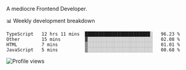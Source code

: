 A mediocre Frontend Developer.

📊 Weekly development breakdown
<!--START_SECTION:waka-->

```text
TypeScript   12 hrs 11 mins  ████████████████████████░   96.23 %
Other        15 mins         ▓░░░░░░░░░░░░░░░░░░░░░░░░   02.08 %
HTML         7 mins          ▒░░░░░░░░░░░░░░░░░░░░░░░░   01.01 %
JavaScript   5 mins          ▒░░░░░░░░░░░░░░░░░░░░░░░░   00.68 %
```

<!--END_SECTION:waka-->

<img src="https://gpvc.arturio.dev/iqbalfasri" alt="Profile views"/>
